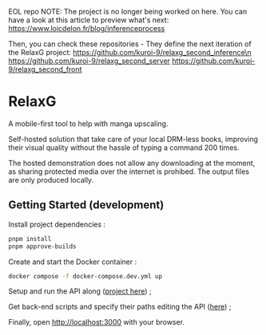 EOL repo NOTE: The project is no longer being worked on here. You can have a look at this article to preview what's next:
https://www.loicdelon.fr/blog/inferenceprocess


Then, you can check these repositories - They define the next iteration of the RelaxG project:
https://github.com/kuroi-9/relaxg_second_inference\n
https://github.com/kuroi-9/relaxg_second_server
https://github.com/kuroi-9/relaxg_second_front

# RelaxG 
A mobile-first tool to help with manga upscaling.

Self-hosted solution that take care of your local DRM-less books, improving their visual quality without the hassle of typing a command 200 times.

The hosted demonstration does not allow any downloading at the moment, as sharing protected media over the internet is prohibed. The output files are only produced locally.

## Getting Started (development)
Install project dependencies :
```bash
pnpm install
pnpm approve-builds
```
Create and start the Docker container :
```bash
docker compose -f docker-compose.dev.yml up
```

Setup and run the API along ([project here](https://github.com/kuroi-9/relaxg_api_reworked)) ;

Get back-end scripts and specify their paths editing the API ([here](https://github.com/kuroi-9/relax_tools)) ;

Finally, open [http://localhost:3000](http://localhost:3001) with your browser.
